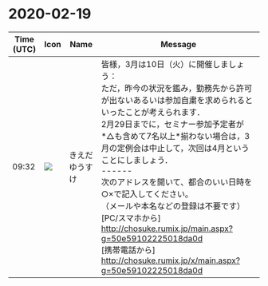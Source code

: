 # 2020-02-19

|Time (UTC)|Icon|Name|Message|
|---|---|---|---|
|09:32|![](https://avatars.slack-edge.com/2019-03-11/571585797168_09840ca518e784c46d3a_72.png)|きえだゆうすけ|皆様，3月は10日（火）に開催しましょう：<br>ただ，昨今の状況を鑑み，勤務先から許可が出ないあるいは参加自粛を求められるといったことが考えられます．<br>2月29日までに，セミナー参加予定者が*△も含めて7名以上*揃わない場合は，3月の定例会は中止して，次回は4月ということにしましょう．<br>------<br>次のアドレスを開いて、都合のいい日時を○×で記入してください。<br>（メールや本名などの登録は不要です）<br>[PC/スマホから] <http://chosuke.rumix.jp/main.aspx?g=50e59102225018da0d><br>[携帯電話から] <http://chosuke.rumix.jp/x/main.aspx?g=50e59102225018da0d>|
